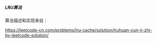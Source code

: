 ##### LRU算法

算法描述和实现来自：

https://leetcode-cn.com/problems/lru-cache/solution/lruhuan-cun-ji-zhi-by-leetcode-solution/